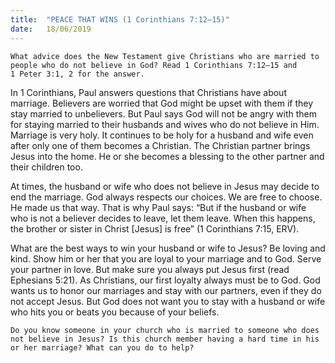 ```yaml
---
title:  "PEACE THAT WINS (1 Corinthians 7:12–15)"
date:   18/06/2019
---
```




`What advice does the New Testament give Christians who are married to people who do not believe in God? Read 1 Corinthians 7:12–15 and 1 Peter 3:1, 2 for the answer.`

In 1 Corinthians, Paul answers questions that Christians have about marriage. Believers are worried that God might be upset with them if they stay married to unbelievers. But Paul says God will not be angry with them for staying married to their husbands and wives who do not believe in Him. Marriage is very holy. It continues to be holy for a husband and wife even after only one of them becomes a Christian. The Christian partner brings Jesus into the home. He or she becomes a blessing to the other partner and their children too. 

At times, the husband or wife who does not believe in Jesus may decide to end the marriage. God always respects our choices. We are free to choose. He made us that way. That is why Paul says: “But if the husband or wife who is not a believer decides to leave, let them leave. When this happens, the brother or sister in Christ [Jesus] is free” (1 Corinthians 7:15, ERV). 

What are the best ways to win your husband or wife to Jesus? Be loving and kind. Show him or her that you are loyal to your marriage and to God. Serve your partner in love. But make sure you always put Jesus first (read Ephesians 5:21). As Christians, our first loyalty always must be to God. God wants us to honor our marriages and stay with our partners, even if they do not accept Jesus. But God does not want you to stay with a husband or wife who hits you or beats you because of your beliefs. 

`Do you know someone in your church who is married to someone who does not believe in Jesus? Is this church member having a hard time in his or her marriage? What can you do to help?`